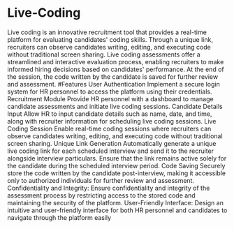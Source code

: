 # Live-Coding
Live coding is an innovative recruitment tool that provides a real-time platform for evaluating candidates' coding skills. Through a unique link, recruiters can observe candidates writing, editing, and executing code without traditional screen sharing.
Live coding assessments offer a streamlined and interactive evaluation process, enabling recruiters to make informed hiring decisions based on candidates' performance. At the end of the session, the code written by the candidate is saved for further review and assessment.
#Features
User Authentication
Implement a secure login system for HR personnel to access the platform using their credentials.
Recruitment Module
Provide HR personnel with a dashboard to manage candidate assessments and initiate live coding sessions.
Candidate Details Input
Allow HR to input candidate details such as name, date, and time, along with recruiter information for scheduling live coding sessions.
Live Coding Session
Enable real-time coding sessions where recruiters can observe candidates writing, editing, and executing code without traditional screen sharing.
Unique Link Generation
Automatically generate a unique live coding link for each scheduled interview and send it to the recruiter alongside interview particulars. Ensure that the link remains active solely for the candidate during the scheduled interview period.
Code Saving
Securely store the code written by the candidate post-interview, making it accessible only to authorized individuals for further review and assessment.
Confidentiality and Integrity: Ensure confidentiality and integrity of the assessment process by restricting access to the stored code and maintaining the security of the platform.
User-Friendly Interface: Design an intuitive and user-friendly interface for both HR personnel and candidates to navigate through the platform easily

